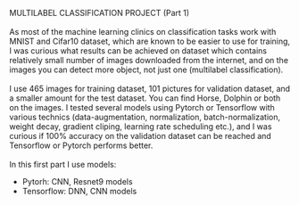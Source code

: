 MULTILABEL CLASSIFICATION PROJECT (Part 1) <br/>
<br/>
As most of the machine learning clinics on classification tasks work with MNIST and Cifar10 dataset, which are known to be easier to use for training, I was curious
what results can be achieved on dataset which contains relatively small number of images downloaded from the internet, and on the images you can detect more object, 
not just one (multilabel classification). <br/>
<br/>
I use 465 images for training dataset, 101 pictures for validation dataset, and a smaller amount for the test dataset. You can find Horse, Dolphin or both on the images. I tested several models using Pytorch or Tensorflow with various technics (data-augmentation, normalization, batch-normalization, weight decay, gradient cliping, learning rate scheduling etc.), and I was curious if 100% accuracy on the validation dataset can be reached and Tensorflow or Pytorch performs better.<br/>
<br/>
In this first part I use models:
- Pytorh: CNN, Resnet9 models
- Tensorflow: DNN, CNN models
